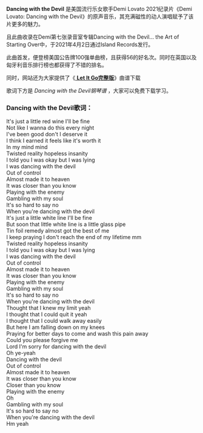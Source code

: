 

**Dancing with the Devil** 是美国流行乐女歌手Demi Lovato 2021纪录片《Demi Lovato: Dancing
with the Devil》的原声音乐，其充满磁性的动人演唱赋予了该片更多的魅力。

且此曲收录在Demi第七张录音室专辑Dancing with the Devil... the Art of Starting
Over中，于2021年4月2日通过Island Records发行。

此曲首发，便登榜美国公告牌100强单曲榜，且获得56的好名次。同时在英国以及匈牙利音乐排行榜也都获得了不错的排名。

同时，网站还为大家提供了《[ **Let It Go完整版**](Music-3210-Let-It-Go完整版-动画冰雪奇缘主题曲.html "Let
It Go完整版")》曲谱下载

歌词下方是 _Dancing with the Devil钢琴谱_ ，大家可以免费下载学习。

### Dancing with the Devil歌词：

It's just a little red wine I'll be fine  
Not like I wanna do this every night  
I've been good don't I deserve it  
I think I earned it feels like it's worth it  
In my mind mind  
Twisted reality hopeless insanity  
I told you I was okay but I was lying  
I was dancing with the devil  
Out of control  
Almost made it to heaven  
It was closer than you know  
Playing with the enemy  
Gambling with my soul  
It's so hard to say no  
When you're dancing with the devil  
It's just a little white line I'll be fine  
But soon that little white line is a little glass pipe  
Tin foil remedy almost got the best of me  
I keep praying I don't reach the end of my lifetime mm  
Twisted reality hopeless insanity  
I told you I was okay but I was lying  
I was dancing with the devil  
Out of control  
Almost made it to heaven  
It was closer than you know  
Playing with the enemy  
Gambling with my soul  
It's so hard to say no  
When you're dancing with the devil  
Thought that I knew my limit yeah  
I thought that I could quit it yeah  
I thought that I could walk away easily  
But here I am falling down on my knees  
Praying for better days to come and wash this pain away  
Could you please forgive me  
Lord I'm sorry for dancing with the devil  
Oh ye-yeah  
Dancing with the devil  
Out of control  
Almost made it to heaven  
It was closer than you know  
Closer than you know  
Playing with the enemy  
Oh  
Gambling with my soul  
It's so hard to say no  
When you're dancing with the devil  
Hm yeah

